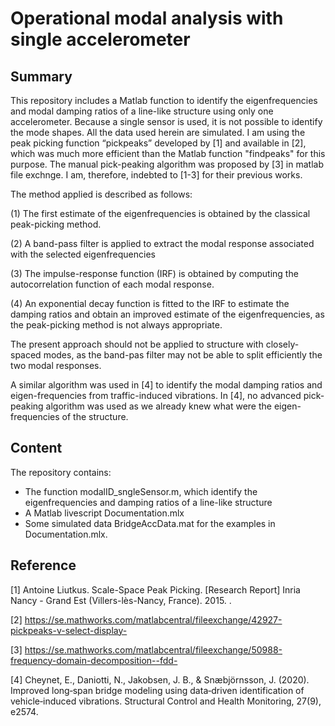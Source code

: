 # Operational modal analysis with single accelerometer


## Summary
This repository includes a Matlab function to identify the eigenfrequencies and modal damping ratios of a line-like structure using only one accelerometer. Because a single sensor is used, it is not possible to identify the mode shapes. All the data used herein are simulated. I am using the peak picking function “pickpeaks” developed by [1] and available in [2], which was much more efficient than the Matlab function "findpeaks" for this purpose. The manual pick-peaking algorithm was proposed by [3] in matlab file exchnge.  I am, therefore, indebted to [1-3] for their previous works. 

The method applied is described as follows:

(1) The first estimate of the eigenfrequencies is obtained by the classical peak-picking method.

(2) A band-pass filter is applied to extract the modal response associated with the selected eigenfrequencies

(3) The impulse-response function (IRF) is obtained by computing the autocorrelation function of each modal response.

(4) An exponential decay function is fitted to the IRF to estimate the damping ratios and obtain an improved estimate of the eigenfrequencies, as the peak-picking method is not always appropriate.

The present approach should not be applied to structure with closely-spaced modes, as the band-pas filter may not be able to split efficiently the two modal responses.

A similar algorithm was used in [4] to identify the modal damping ratios and eigen-frequencies from traffic-induced vibrations. In [4], no advanced pick-peaking algorithm was used as we already knew what were the eigen-frequencies of the structure.


## Content

The repository contains:
  - The function modalID_sngleSensor.m, which identify the eigenfrequencies and damping ratios of a line-like structure
  - A Matlab livescript Documentation.mlx
  - Some simulated data BridgeAccData.mat for the examples in Documentation.mlx.


## Reference

[1] Antoine Liutkus. Scale-Space Peak Picking. [Research Report] Inria Nancy - Grand Est (Villers-lès-Nancy, France). 2015. .

[2] https://se.mathworks.com/matlabcentral/fileexchange/42927-pickpeaks-v-select-display-

[3] https://se.mathworks.com/matlabcentral/fileexchange/50988-frequency-domain-decomposition--fdd-

[4] Cheynet, E., Daniotti, N., Jakobsen, J. B., & Snæbjörnsson, J. (2020). Improved long‐span bridge modeling using data‐driven identification of vehicle‐induced vibrations. Structural Control and Health Monitoring, 27(9), e2574.
